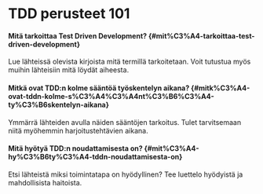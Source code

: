 # TDD perusteet 101

#### Mitä tarkoittaa Test Driven Development? {#mit%C3%A4-tarkoittaa-test-driven-development}

Lue lähteissä olevista kirjoista mitä termillä tarkoitetaan. Voit tutustua myös muihin lähteisiin mitä löydät aiheesta.

#### Mitkä ovat TDD:n kolme sääntöä työskentelyn aikana? {#mitk%C3%A4-ovat-tddn-kolme-s%C3%A4%C3%A4nt%C3%B6%C3%A4-ty%C3%B6skentelyn-aikana}

Ymmärrä lähteiden avulla näiden sääntöjen tarkoitus. Tulet tarvitsemaan niitä myöhemmin harjoitustehtävien aikana.

#### Mitä hyötyä TDD:n noudattamisesta on? {#mit%C3%A4-hy%C3%B6ty%C3%A4-tddn-noudattamisesta-on}

Etsi lähteistä miksi toimintatapa on hyödyllinen? Tee luettelo hyödyistä ja mahdollisista haitoista.

